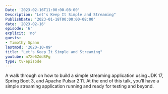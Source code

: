 ```yaml
---
Date: '2023-02-16T11:00:00-08:00'
Description: "Let's Keep It Simple and Streaming"
PublishDate: '2023-01-18T00:00:00-08:00'
date: '2023-02-16'
episode: '6'
explicit: 'no'
guests:
- Timothy Spann
lastmod: '2020-10-09'
title: "Let's Keep It Simple and Streaming"
youtube: m7Xe6ZddSFg
type: tv-episode
---
```


A walk through on how to build a simple streaming application using JDK 17, Spring Boot 3, and Apache Pulsar 2.11.  At the end of this talk, you’ll have a simple streaming application running and ready for testing and beyond.
